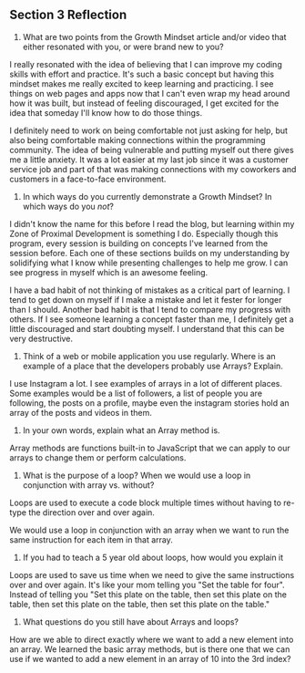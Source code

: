 ## Section 3 Reflection

1. What are two points from the Growth Mindset article and/or video that either resonated with you, or were brand new to you?

I really resonated with the idea of believing that I can improve my coding skills with effort and practice. It's such a basic concept but having this mindset makes me really excited to keep learning and practicing. I see things on web pages and apps now that I can't even wrap my head around how it was built, but instead of feeling discouraged, I get excited for the idea that someday I'll know how to do those things.

I definitely need to work on being comfortable not just asking for help, but also being comfortable making connections within the programming community. The idea of being vulnerable and putting myself out there gives me a little anxiety. It was a lot easier at my last job since it was a customer service job and part of that was making connections with my coworkers and customers in a face-to-face environment.

1. In which ways do you currently demonstrate a Growth Mindset? In which ways do you _not_?

I didn't know the name for this before I read the blog, but learning within my Zone of Proximal Development is something I do. Especially though this program, every session is building on concepts I've learned from the session before. Each one of these sections builds on my understanding by solidifying what I know while presenting challenges to help me grow. I can see progress in myself which is an awesome feeling.

I have a bad habit of not thinking of mistakes as a critical part of learning. I tend to get down on myself if I make a mistake and let it fester for longer than I should. Another bad habit is that I tend to compare my progress with others. If I see someone learning a concept faster than me, I definitely get a little discouraged and start doubting myself. I understand that this can be very destructive.

1. Think of a web or mobile application you use regularly. Where is an example of a place that the developers probably use Arrays? Explain.

I use Instagram a lot. I see examples of arrays in a lot of different places. Some examples would be a list of followers, a list of people you are following, the posts on a profile, maybe even the instagram stories hold an array of the posts and videos in them.

1. In your own words, explain what an Array method is.

Array methods are functions built-in to JavaScript that we can apply to our arrays to change them or perform calculations.

1. What is the purpose of a loop? When we would use a loop in conjunction with array vs. without?

Loops are used to execute a code block multiple times without having to re-type the direction over and over again. 

We would use a loop in conjunction with an array when we want to run the same instruction for each item in that array.

1. If you had to teach a 5 year old about loops, how would you explain it

Loops are used to save us time when we need to give the same instructions over and over again. It's like your mom telling you "Set the table for four". Instead of telling you "Set this plate on the table, then set this plate on the table, then set this plate on the table, then set this plate on the table."

1. What questions do you still have about Arrays and loops?

How are we able to direct exactly where we want to add a new element into an array. We learned the basic array methods, but is there one that we can use if we wanted to add a new element in an array of 10 into the 3rd index?
